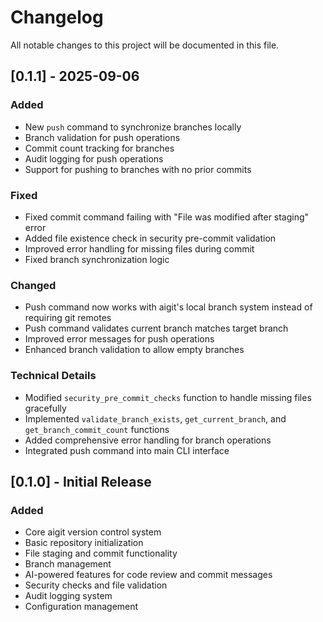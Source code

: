 # Changelog

All notable changes to this project will be documented in this file.

## [0.1.1] - 2025-09-06

### Added
- New `push` command to synchronize branches locally
- Branch validation for push operations
- Commit count tracking for branches
- Audit logging for push operations
- Support for pushing to branches with no prior commits

### Fixed
- Fixed commit command failing with "File was modified after staging" error
- Added file existence check in security pre-commit validation
- Improved error handling for missing files during commit
- Fixed branch synchronization logic

### Changed
- Push command now works with aigit's local branch system instead of requiring git remotes
- Push command validates current branch matches target branch
- Improved error messages for push operations
- Enhanced branch validation to allow empty branches

### Technical Details
- Modified `security_pre_commit_checks` function to handle missing files gracefully
- Implemented `validate_branch_exists`, `get_current_branch`, and `get_branch_commit_count` functions
- Added comprehensive error handling for branch operations
- Integrated push command into main CLI interface

## [0.1.0] - Initial Release

### Added
- Core aigit version control system
- Basic repository initialization
- File staging and commit functionality
- Branch management
- AI-powered features for code review and commit messages
- Security checks and file validation
- Audit logging system
- Configuration management

